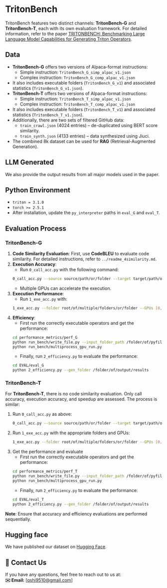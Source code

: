 # TritonBench

TritonBench features two distinct channels: **TritonBench-G** and **TritonBench-T**, each with its own evaluation framework. For detailed information, refer to the paper [TRITONBENCH: Benchmarking Large Language Model Capabilities for Generating Triton Operators](https://arxiv.org/pdf/2502.14752).

## Data
- **TritonBench-G** offers two versions of Alpaca-format instructions: 
  - Simple instruction: `TritonBench_G_simp_alpac_v1.json`
  - Complex instruction: `TritonBench_G_comp_alpac_v1.json`
- It also includes executable folders (`TritonBench_G_v1`) and associated statistics (`TritonBench_G_v1.json`).
- **TritonBench-T** offers two versions of Alpaca-format instructions: 
  - Simple instruction: `TritonBench_T_simp_alpac_v1.json`
  - Complex instruction: `TritonBench_T_comp_alpac_v1.json`
- It also includes executable folders (`TritonBench_T_v1`) and associated statistics (`TritonBench_T_v1.json`).
- Additionally, there are two sets of filtered GitHub data:
  - `train_crawl.json` (4024 entries) – de-duplicated using BERT score similarity.
  - `train_synth.json` (4133 entries) – data synthesized using Jiuci.
- The combined 8k dataset can be used for **RAG** (Retrieval-Augmented Generation).

## LLM Generated
We also provide the output results from all major models used in the paper.

## Python Environment
- `triton = 3.1.0`
- `torch >= 2.5.1`
- After installation, update the `py_interpreter` paths in `eval_G` and `eval_T`.

## Evaluation Process
### TritonBench-G
1. **Code Similarity Evaluation**: First, use **CodeBLEU** to evaluate code similarity. For detailed instructions, refer to `../readme_4similarity.md`.
2. **Execution Accuracy**: 
    - Run `0_call_acc.py` with the following command:
    ```bash
    0_call_acc.py --source source/path/or/folder --target target/path/or/folder --GPUs [0,1,2,3]
    ```
    - Multiple GPUs can accelerate the execution.
3. **Execution Performance**: 
    - Run `1_exe_acc.py` with:
    ```bash
    1_exe_acc.py --folder root/of/multiple/folders/or/folder --GPUs [0,1,2,3]
    ```
4. **Efficiency**: 
    - First run the correctly executable operators and get the performance:
    ```bash
    cd performance_metrics/perf_G
    python run_bench/write_file.py --input_folder_path /folder/of/pyfiles --results_path /folder/of/output/results
    python run_bench/multiprocess_gpu_run.py
    ```
    - Finally, run `2_efficiency.py` to evaluate the performance:
    ```bash
    cd EVAL/eval_G
    python 2_efficiency.py --gen_folder /folder/of/output/results
    ```

### TritonBench-T
For **TritonBench-T**, there is no code similarity evaluation. Only call accuracy, execution accuracy, and speedup are assessed. The process is similar:
1. Run `0_call_acc.py` as above:
    ```bash
    0_call_acc.py --source source/path/or/folder --target target/path/or/folder --GPUs [0,1,2,3]
    ```
2. Run `1_exe_acc.py` with the appropriate folders and GPUs:
    ```bash
    1_exe_acc.py --folder root/of/multiple/folders/or/folder --GPUs [0,1,2,3]
    ```
3. Get the performance and evaluate
    - First run the correctly executable operators and get the performance:
    ```bash
    cd performance_metrics/perf_T
    python run_bench/write_file.py --input_folder_path /folder/of/pyfiles --results_path /folder/of/output/results
    python run_bench/multiprocess_gpu_run.py
    ```
    - Finally, run `2_efficiency.py` to evaluate the performance:
    ```bash
    cd EVAL/eval_T
    python 2_efficiency.py --gen_folder /folder/of/output/results
    ```

**Note**: Ensure that accuracy and efficiency evaluations are performed sequentially.

## Hugging face
We have published our dataset on [Hugging Face](https://huggingface.co/collections/LiShangZ/tritonbench-67c0016bc8a8654cfd612a1a).

## 📩 Contact Us
If you have any questions, feel free to reach out to us at:  
**✉️ Email:** [qshi9510@gmail.com]
